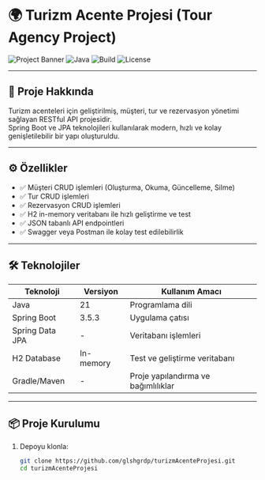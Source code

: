# 🌍 Turizm Acente Projesi (Tour Agency Project)

![Project Banner](https://img.shields.io/badge/SpringBoot-v3.5.3-brightgreen)
![Java](https://img.shields.io/badge/Java-21-orange)
![Build](https://img.shields.io/badge/Build-Passing-brightgreen)
![License](https://img.shields.io/badge/License-MIT-blue)

---

## 🚀 Proje Hakkında

Turizm acenteleri için geliştirilmiş, müşteri, tur ve rezervasyon yönetimi sağlayan RESTful API projesidir.  
Spring Boot ve JPA teknolojileri kullanılarak modern, hızlı ve kolay genişletilebilir bir yapı oluşturuldu.

---

## ⚙️ Özellikler

- ✅ Müşteri CRUD işlemleri (Oluşturma, Okuma, Güncelleme, Silme)  
- ✅ Tur CRUD işlemleri  
- ✅ Rezervasyon CRUD işlemleri  
- ✅ H2 in-memory veritabanı ile hızlı geliştirme ve test  
- ✅ JSON tabanlı API endpointleri  
- ✅ Swagger veya Postman ile kolay test edilebilirlik  

---

## 🛠️ Teknolojiler

| Teknoloji       | Versiyon       | Kullanım Amacı                       |
|-----------------|----------------|------------------------------------|
| Java            | 21             | Programlama dili                   |
| Spring Boot     | 3.5.3          | Uygulama çatısı                   |
| Spring Data JPA | -              | Veritabanı işlemleri               |
| H2 Database     | In-memory      | Test ve geliştirme veritabanı      |
| Gradle/Maven    | -              | Proje yapılandırma ve bağımlılıklar|

---

## 📦 Proje Kurulumu

1. Depoyu klonla:

   ```bash
   git clone https://github.com/glshgrdp/turizmAcenteProjesi.git
   cd turizmAcenteProjesi
